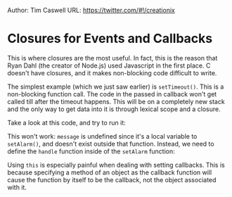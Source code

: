 Author: Tim Caswell
URL: https://twitter.com/#!/creationix

#  Closures for Events and Callbacks

This is where closures are the most useful. In fact, this is the reason that Ryan Dahl (the creator of Node.js) used Javascript in the first place.  C doesn't have closures, and it makes non-blocking code difficult to write.

The simplest example (which we just saw earlier) is `setTimeout()`.  This is a non-blocking function call.  The code in the passed in callback won't get called till after the timeout happens.  This will be on a completely new stack and the only way to get data into it is through lexical scope and a closure.

Take a look at this code, and try to run it:

<script src='http://snippets.c9.io/github.com/c9/nodemanual.org-examples/nodejs_dev_guide/closures/settimeout.js?linestart=3&lineend=0&showlines=false' defer='defer'></script>

This won't work: `message` is undefined since it's a local variable to `setAlarm()`, and doesn't exist outside that function.  Instead, we need to define the `handle` function inside of the `setAlarm` function:

<script src='http://snippets.c9.io/github.com/c9/nodemanual.org-examples/nodejs_dev_guide/closures/settimeout2.js?linestart=3&lineend=0&showlines=false' defer='defer'></script>

Using `this` is especially painful when dealing with setting callbacks. This is because specifying a method of an object as the callback function will cause the function by itself to be the callback, not the object associated with it.